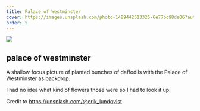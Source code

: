 ```yaml
---
title: Palace of Westminster
cover: https://images.unsplash.com/photo-1489442513325-6e77bc98de06?auto=format&fit=crop&w=746&q=80
order: 5
---
```

![](https://images.unsplash.com/photo-1489442513325-6e77bc98de06?auto=format&fit=crop&w=746&q=80)

## palace of westminster

A shallow focus picture of planted bunches of daffodils with the Palace of Westminster as backdrop.

I had no idea what kind of flowers those were so I had to look it up.

Credit to https://unsplash.com/@erik_lundqvist.